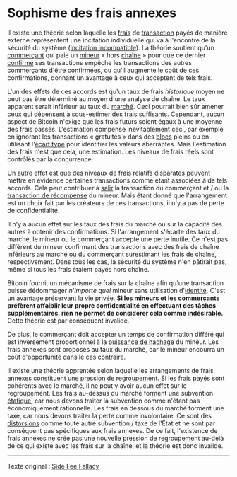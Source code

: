 Sophisme des frais annexes
==========================

Il existe une théorie selon laquelle les [frais](ch101-glossary.md#frais) de [transaction](ch101-glossary.md#transaction) payés de manière externe représentent une incitation individuelle qui va à l'encontre de la sécurité du système ([incitation incompatible](https://en.wikipedia.org/wiki/Incentive_compatibility)). La théorie soutient qu'un [commerçant](ch101-glossary.md#commerçant) qui paie un [mineur](ch101-glossary.md#mineur) « hors [chaîne](ch101-glossary.md#chaîne) » pour que ce dernier [confirme](ch101-glossary.md#confirmation) ses transactions empêche les transactions des autres commerçants d'être confirmées, ou qu'il augmente le coût de ces confirmations, donnant un avantage à ceux qui acceptent de tels frais.

L'un des effets de ces accords est qu'un taux de frais *historique* moyen ne peut pas être déterminé au moyen d'une analyse de chaîne. Le taux apparent serait inférieur au taux du [marché](ch101-glossary.md#marché). Ceci pourrait bien sûr amener ceux qui [dépensent](ch101-glossary.md#dépense) à sous-estimer des frais suffisants. Cependant, aucun aspect de Bitcoin n'exige que les frais futurs soient égaux à une moyenne des frais passés. L'estimation compense inévitablement ceci, par exemple en ignorant les transactions « gratuites » dans des [blocs](ch101-glossary.md#bloc) pleins ou en utilisant l'[écart type](https://fr.wikipedia.org/wiki/%C3%89cart_type) pour identifier les valeurs aberrantes. Mais l'estimation des frais n'est que cela, une estimation. Les niveaux de frais réels sont contrôlés par la concurrence.

Un autre effet est que des niveaux de frais relatifs disparates peuvent mettre en évidence certaines transactions comme étant associées à de tels accords. Cela peut contribuer à [salir](ch101-glossary.md#salissure) la transaction du commerçant et / ou la [transaction de récompense](ch101-glossary.md#base-de-pièce) du mineur. Mais étant donné que l'arrangement est un choix fait par les créateurs de ces transactions, il n'y a pas de perte de confidentialité.

Il n'y a aucun effet sur les taux des frais du marché ou sur la capacité des autres à obtenir des confirmations. Si l'arrangement s'écarte des taux du marché, le mineur ou le commerçant accepte une perte inutile. Ce n'est pas différent du mineur confirmant des transactions avec des frais de chaîne inférieurs au marché ou du commerçant surestimant les frais de chaîne, respectivement. Dans tous les cas, la sécurité du système n'en pâtirait pas, même si tous les frais étaient payés hors chaîne.

Bitcoin fournit un mécanisme de frais sur la chaîne afin qu'une transaction puisse dédommager *n'importe quel* mineur sans utilisation d'[identité](ch101-glossary.md#identité). C'est un avantage préservant la vie privée. **Si les mineurs et les commerçants préfèrent affaiblir leur propre confidentialité en effectuant des tâches supplémentaires, rien ne permet de considérer cela comme indésirable.** Cette théorie est par conséquent invalide.

De plus, le commerçant doit accepter un temps de confirmation différé qui est inversement proportionnel à la [puissance de hachage](ch101-glossary.md#puissance-de-hachage) du mineur. Les frais annexes sont proposés au taux du marché, car le mineur encourra un coût d'opportunité dans le cas contraire.

Il existe une théorie apprentée selon laquelle les arrangements de frais annexes constituent une [pression de regroupement](ch039-pooling-pressure-risk.md). Si les frais payés sont cohérents avec le marché, il ne peut y avoir aucun effet sur le regroupement. Les frais au-dessus du marché forment une subvention [étatique](ch101-glossary.md#état), car nous devons traiter la subvention comme n'étant pas économiquement rationnelle. Les frais en dessous du marché forment une taxe, car nous devons traiter la perte comme involontaire. Ce sont des [distorsions](ch101-glossary.md#distorsion) comme toute autre subvention / taxe de l'État et ne sont par conséquent pas spécifiques aux frais annexes. De ce fait, l'existence de frais annexes ne crée pas une nouvelle pression de regroupement au-delà de ce qui existe avec les frais sur la chaîne, et la théorie est donc invalide.

---

Texte original : [Side Fee Fallacy](https://github.com/libbitcoin/libbitcoin-system/wiki/Side-Fee-Fallacy)